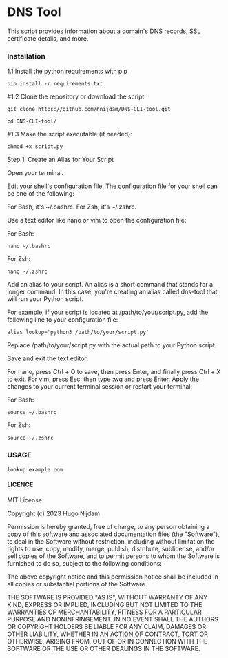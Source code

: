 # DNS Tool
This script provides information about a domain's DNS records, SSL certificate details, and more.

### Installation ### 


1.1 Install the python requirements with pip

```pip install -r requirements.txt```

#1.2 Clone the repository or download the script:

```git clone https://github.com/hnijdam/DNS-CLI-tool.git```

```cd DNS-CLI-tool/```


#1.3 Make the script executable (if needed):

```chmod +x script.py```


Step 1: Create an Alias for Your Script

Open your terminal.

Edit your shell's configuration file. The configuration file for your shell can be one of the following:

For Bash, it's ~/.bashrc.
For Zsh, it's ~/.zshrc.


Use a text editor like nano or vim to open the configuration file:

For Bash:

```nano ~/.bashrc```

For Zsh:

```nano ~/.zshrc```

Add an alias to your script. An alias is a short command that stands for a longer command. In this case, you're creating an alias called dns-tool that will run your Python script.

For example, if your script is located at /path/to/your/script.py, add the following line to your configuration file:

```alias lookup='python3 /path/to/your/script.py'```


Replace /path/to/your/script.py with the actual path to your Python script.

Save and exit the text editor:

For nano, press Ctrl + O to save, then press Enter, and finally press Ctrl + X to exit.
For vim, press Esc, then type :wq and press Enter.
Apply the changes to your current terminal session or restart your terminal:

For Bash:

```source ~/.bashrc```


For Zsh:

```source ~/.zshrc```


### USAGE ### 

```lookup example.com```

#### LICENCE ###

MIT License

Copyright (c) 2023 Hugo Nijdam

Permission is hereby granted, free of charge, to any person obtaining a copy
of this software and associated documentation files (the "Software"), to deal
in the Software without restriction, including without limitation the rights
to use, copy, modify, merge, publish, distribute, sublicense, and/or sell
copies of the Software, and to permit persons to whom the Software is
furnished to do so, subject to the following conditions:

The above copyright notice and this permission notice shall be included in all
copies or substantial portions of the Software.

THE SOFTWARE IS PROVIDED "AS IS", WITHOUT WARRANTY OF ANY KIND, EXPRESS OR
IMPLIED, INCLUDING BUT NOT LIMITED TO THE WARRANTIES OF MERCHANTABILITY,
FITNESS FOR A PARTICULAR PURPOSE AND NONINFRINGEMENT. IN NO EVENT SHALL THE
AUTHORS OR COPYRIGHT HOLDERS BE LIABLE FOR ANY CLAIM, DAMAGES OR OTHER
LIABILITY, WHETHER IN AN ACTION OF CONTRACT, TORT OR OTHERWISE, ARISING FROM,
OUT OF OR IN CONNECTION WITH THE SOFTWARE OR THE USE OR OTHER DEALINGS IN THE
SOFTWARE.


